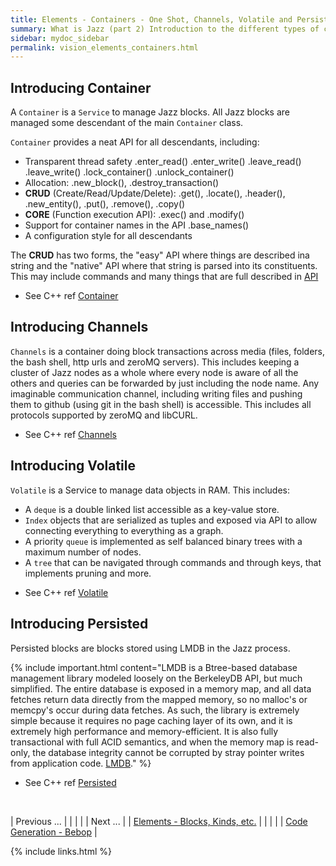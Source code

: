 ```yaml
---
title: Elements - Containers - One Shot, Channels, Volatile and Persisted
summary: What is Jazz (part 2) Introduction to the different types of containers.
sidebar: mydoc_sidebar
permalink: vision_elements_containers.html
---
```


## Introducing Container

A `Container` is a `Service` to manage Jazz blocks. All Jazz blocks are managed some descendant of the main `Container` class.

`Container` provides a neat API for all descendants, including:

 - Transparent thread safety .enter_read() .enter_write() .leave_read() .leave_write() .lock_container() .unlock_container()
 - Allocation: .new_block(), .destroy_transaction()
 - **CRUD** (Create/Read/Update/Delete): .get(), .locate(), .header(), .new_entity(), .put(), .remove(), .copy()
 - **CORE** (Function execution API): .exec() and .modify()
 - Support for container names in the API .base_names()
 - A configuration style for all descendants

The **CRUD** has two forms, the "easy" API where things are described ina string and the "native" API where that string is parsed into
its constituents. This may include commands and many things that are full described in [API](api_ref_intro.html)

* See C++ ref [Container](/develop_jazz02/classjazz__elements_1_1Container.html)

## Introducing Channels

`Channels` is a container doing block transactions across media (files, folders, the bash shell, http urls and zeroMQ servers). This
includes keeping a cluster of Jazz nodes as a whole where every node is aware of all the others and queries can be forwarded by just
including the node name. Any imaginable communication channel, including writing files and pushing them to github (using git in the bash
shell) is accessible. This includes all protocols supported by zeroMQ and libCURL.

* See C++ ref [Channels](/develop_jazz02/classjazz__elements_1_1Channels.html)

## Introducing Volatile

`Volatile` is a Service to manage data objects in RAM. This includes:

 - A `deque` is a double linked list accessible as a key-value store.
 - `Index` objects that are serialized as tuples and exposed via API to allow connecting everything to everything as a graph.
 - A priority `queue` is implemented as self balanced binary trees with a maximum number of nodes.
 - A `tree` that can be navigated through commands and through keys, that implements pruning and more.

* See C++ ref [Volatile](/develop_jazz02/classjazz__elements_1_1Volatile.html)

## Introducing Persisted

Persisted blocks are blocks stored using LMDB in the Jazz process.

{% include important.html content="LMDB is a Btree-based database management library modeled loosely on the BerkeleyDB API, but much simplified. The entire database is exposed in a memory map, and all data fetches return data directly from the mapped memory, so no malloc's or memcpy's occur during data fetches. As such, the library is extremely simple because it requires no page caching layer of its own, and it is extremely high performance and memory-efficient. It is also fully transactional with full ACID semantics, and when the memory map is read-only, the database integrity cannot be corrupted by stray pointer writes from application code. [LMDB](http://www.lmdb.tech/doc/)." %}

* See C++ ref [Persisted](/develop_jazz02/classjazz__elements_1_1Persisted.html)

<br/>

| <span class="label label-default">Previous ...</span> | | | | | <span class="label label-info">Next ...</span> |
| [Elements - Blocks, Kinds, etc.](vision_elements_block_kind_etc.html) | | | | | [Code Generation - Bebop](vision_code_bebop.html) |

{% include links.html %}
